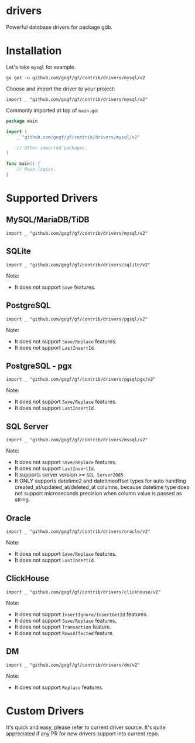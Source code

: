 # drivers
Powerful database drivers for package gdb.

# Installation
Let's take `mysql` for example.
```
go get -u github.com/gogf/gf/contrib/drivers/mysql/v2
```

Choose and import the driver to your project:
```
import _ "github.com/gogf/gf/contrib/drivers/mysql/v2"
```

Commonly imported at top of `main.go`:
```go
package main

import (
	_ "github.com/gogf/gf/contrib/drivers/mysql/v2"

	// Other imported packages.
)

func main() {
	// Main logics.
}
```

# Supported Drivers

## MySQL/MariaDB/TiDB

```
import _ "github.com/gogf/gf/contrib/drivers/mysql/v2"
```

## SQLite
```
import _ "github.com/gogf/gf/contrib/drivers/sqlite/v2"
```
Note:
- It does not support `Save` features.

## PostgreSQL
```
import _ "github.com/gogf/gf/contrib/drivers/pgsql/v2"
```
Note:
- It does not support `Save/Replace` features.
- It does not support `LastInsertId`.

## PostgreSQL - pgx
```
import _ "github.com/gogf/gf/contrib/drivers/pgsqlpgx/v2"
```
Note:
- It does not support `Save/Replace` features.
- It does not support `LastInsertId`.

## SQL Server
```
import _ "github.com/gogf/gf/contrib/drivers/mssql/v2"
```
Note:
- It does not support `Save/Replace` features.
- It does not support `LastInsertId`.
- It supports server version >= `SQL Server2005`
- It ONLY supports datetime2 and datetimeoffset types for auto handling created_at/updated_at/deleted_at columns, because datetime type does not support microseconds precision when column value is passed as string. 

## Oracle
```
import _ "github.com/gogf/gf/contrib/drivers/oracle/v2"
```
Note:
- It does not support `Save/Replace` features.
- It does not support `LastInsertId`.

## ClickHouse
```
import _ "github.com/gogf/gf/contrib/drivers/clickhouse/v2"
```
Note:
- It does not support `InsertIgnore/InsertGetId` features.
- It does not support `Save/Replace` features.
- It does not support `Transaction` feature.
- It does not support `RowsAffected` feature.

## DM
```
import _ "github.com/gogf/gf/contrib/drivers/dm/v2"
```
Note:
- It does not support `Replace` features.



# Custom Drivers

It's quick and easy, please refer to current driver source. 
It's quite appreciated if any PR for new drivers support into current repo.
